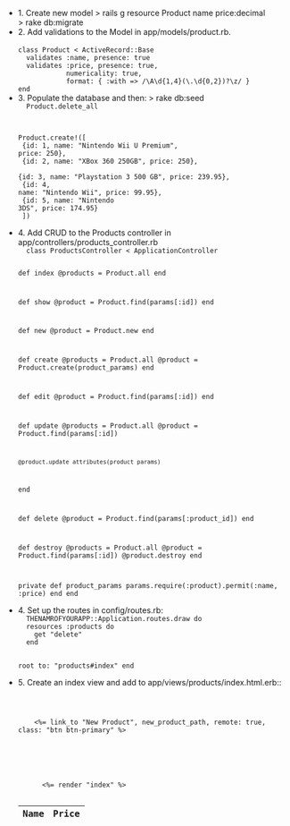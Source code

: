 <ul>

<li>
1. Create new model
> rails g resource Product name price:decimal <br />
> rake db:migrate <br />
</li>

<li>
2. Add validations to the Model in app/models/product.rb. <br />
<code>
class Product < ActiveRecord::Base
  validates :name, presence: true
  validates :price, presence: true,
            numericality: true,
            format: { :with => /\A\d{1,4}(\.\d{0,2})?\z/ }
end
</code>
</li>

<li>
3. Populate the database and then: 
> rake db:seed
<code>
  Product.delete_all <br />

  Product.create!([ <br />
    {id: 1, name: "Nintendo Wii U Premium", price: 250}, <br />
    {id: 2, name: "XBox 360 250GB", price: 250}, <br />
    {id: 3, name: "Playstation 3 500 GB", price: 239.95}, <br />
    {id: 4, name: "Nintendo Wii", price: 99.95}, <br />
    {id: 5, name: "Nintendo 3DS", price: 174.95} <br />
  ])
</code>
</li>

<li>
4. Add CRUD to the Products controller in app/controllers/products_controller.rb
<code>
  class ProductsController < ApplicationController
  
  def index
    @products = Product.all
  end

  def show
    @product = Product.find(params[:id])
  end

  def new
    @product = Product.new
  end

  def create
    @products = Product.all
    @product = Product.create(product_params)
  end

  def edit
    @product = Product.find(params[:id])
  end

  def update
    @products = Product.all
    @product = Product.find(params[:id])
    
    @product.update_attributes(product_params)
  end

  def delete
    @product = Product.find(params[:product_id])
  end

  def destroy
    @products = Product.all
    @product = Product.find(params[:id])
    @product.destroy
  end

private
  def product_params
    params.require(:product).permit(:name, :price)
  end
end
</code>
</li>

<li>
4. Set up the routes in config/routes.rb:
<code>
  THENAMROFYOURAPP::Application.routes.draw do
  resources :products do
    get "delete"
  end

  root to: "products#index"
end
</code>
</li>

<li>
5. Create an index view and add to app/views/products/index.html.erb::
<code>
  <div class="container">
  <div class="well">
    <%= link_to "New Product", new_product_path, remote: true, class: "btn btn-primary" %>
  </div>
  <div class="new-product"></div>
  
  <table class="table table-bordered table-striped">
    <thead>
      <tr>
        <th>Name</th>
        <th>Price</th>
        <td>&nbsp;</td>
        <td>&nbsp;</td>
      </tr>
    </thead>
    <tbody class="product-index">
      <%= render "index" %>
    </tbody>
  </table>
</div>
<div id="product-modal" class="modal fade"></div>
</code>
</li>